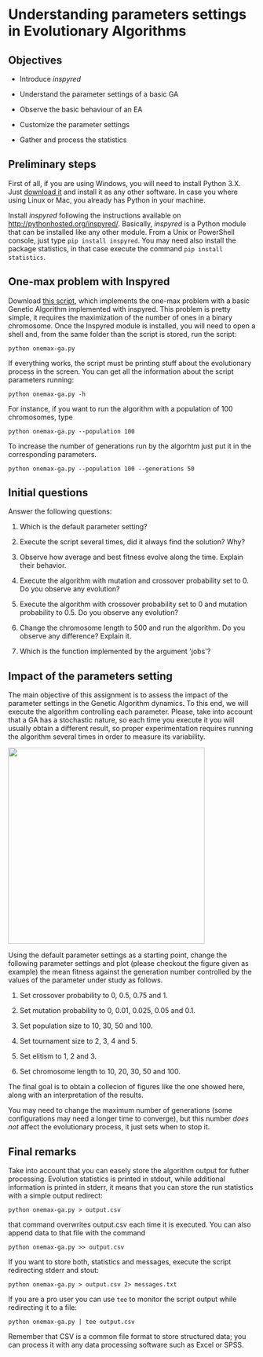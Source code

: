 # Understanding parameters settings in Evolutionary Algorithms

## Objectives

* Introduce *inspyred*

* Understand the parameter settings of a basic GA

* Observe the basic behaviour of an EA

* Customize the parameter settings

* Gather and process the statistics

## Preliminary steps

First of all, if you are using Windows, you will need to install Python 3.X. Just [download it](https://www.python.org/downloads/) and install it as any other software. In case you where using Linux or Mac, you already has Python in your machine.

Install *inspyred* following the instructions available on http://pythonhosted.org/inspyred/. Basically, *inspyred* is a Python module that can be installed like any other module. From a Unix or PowerShell console, just type ```pip install inspyred```. You may need also install the package statistics, in that case execute the command ```pip install statistics```.


## One-max problem with Inspyred

Download [this script](https://gist.github.com/dfbarrero/ea3f81cd9a7847147e48490dd0b44b50), which implements the one-max problem with a basic Genetic Algorithm implemented with inspyred. This problem is pretty simple, it requires the maximization of the number of ones in a binary chromosome. Once the Inspyred module is installed, you will need to open a shell and, from the same folder than the script is stored, run the script:

```
python onemax-ga.py
```

If everything works, the script must be printing stuff about the evolutionary process in the screen. You can get all the information about the script parameters running:

```
python onemax-ga.py -h
```

For instance, if you want to run the algorithm with a population of 100 chromosomes, type 

```
python onemax-ga.py --population 100
```

To increase the number of generations run by the algorhtm just put it in the corresponding parameters.

```
python onemax-ga.py --population 100 --generations 50
```

## Initial questions

Answer the following questions:

1. Which is the default parameter setting?

2. Execute the script several times, did it always find the solution? Why?

3. Observe how average and best fitness evolve along the time. Explain their behavior.

4. Execute the algorithm with mutation and crossover probability set to 0. Do you observe any evolution?

5. Execute the algorithm with crossover probability set to 0 and mutation probability to 0.5. Do you observe any evolution?

6. Change the chromosome length to 500 and run the algorithm. Do you observe any difference? Explain it.

7. Which is the function implemented by the argument 'jobs'?

## Impact of the parameters setting 

The main objective of this assignment is to assess the impact of the parameter settings in the Genetic Algorithm dynamics. To this end, we will execute the algorithm controlling each parameter. Please, take into account that a GA has a stochastic nature, so each time you execute it you will usually obtain a different result, so proper experimentation requires running the algorithm several times in order to measure its variability.

<img align="center" src="plot.png" width="400">

Using the default parameter settings as a starting point, change the following parameter settings and plot (please checkout the figure given as example) the mean fitness against the generation number controlled by the values of the parameter under study as follows.

1. Set crossover probability to 0, 0.5, 0.75 and 1.

2. Set mutation probability to 0, 0.01, 0.025, 0.05 and 0.1.

3. Set population size to 10, 30, 50 and 100.

4. Set tournament size to 2, 3, 4 and 5.

5. Set elitism to 1, 2 and 3.

5. Set chromosome length to 10, 20, 30, 50 and 100.

The final goal is to obtain a collecion of figures like the one showed here, along with an interpretation of the results.

You may need to change the maximum number of generations (some configurations may need a longer time to converge), but this number *does not* affect the evolutionary process, it just sets when to stop it.

## Final remarks

Take into account that you can easely store the algorithm output for futher processing. Evolution statistics is printed in stdout, while additional information is printed in stderr, it means that you can store the run statistics with a simple output redirect:

```
python onemax-ga.py > output.csv
```

that command overwrites output.csv each time it is executed. You can also append data to that file with the command 

```
python onemax-ga.py >> output.csv
```

If you want to store both, statistics and messages, execute the script redirecting stderr and stout:

```
python onemax-ga.py > output.csv 2> messages.txt
```

If you are a pro user you can use `tee` to monitor the script output while redirecting it to a file:

```
python onemax-ga.py | tee output.csv 
```

Remember that CSV is a common file format to store structured data; you can process it with any data processing software such as Excel or SPSS.
